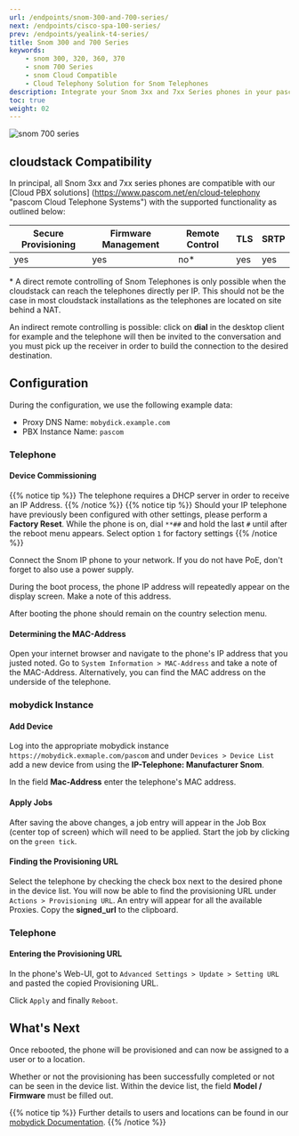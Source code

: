 ```yaml
---
url: /endpoints/snom-300-and-700-series/
next: /endpoints/cisco-spa-100-series/
prev: /endpoints/yealink-t4-series/
title: Snom 300 and 700 Series
keywords: 
    - snom 300, 320, 360, 370
    - snom 700 Series
    - snom Cloud Compatible
    - Cloud Telephony Solution for Snom Telephones
description: Integrate your Snom 3xx and 7xx Series phones in your pascom Cloud phone system.
toc: true
weight: 02
---
```


![snom 700 series](/snom-700-series.png?width=300px)

## cloudstack Compatibility

In principal, all Snom 3xx and 7xx series phones are compatible with our [Cloud PBX solutions] (https://www.pascom.net/en/cloud-telephony "pascom Cloud Telephone Systems") with the supported functionality as outlined below: 

|Secure Provisioning|Firmware Management|Remote Control|TLS|SRTP|
|---|---|---|---|---|
|yes|yes|no*|yes|yes|

\* A direct remote controlling of Snom Telephones is only possible when the cloudstack can reach the telephones directly per IP. This should not be the case in most cloudstack installations as the telephones are located on site behind a NAT.

An indirect remote controlling is possible: click on **dial** in the desktop client for example and the telephone will then be invited to the conversation and you must pick up the receiver in order to build the connection to the desired destination.

## Configuration

During the configuration, we use the following example data:

* Proxy DNS Name: `mobydick.example.com`
* PBX Instance Name: `pascom`

### Telephone

#### Device Commissioning

{{% notice tip %}}
The telephone requires a DHCP server in order to receive an IP Address.
{{% /notice %}}
{{% notice tip %}}
Should your IP telephone have previously been configured with other settings, please perform a **Factory Reset**. While the phone is on, dial `**##` and hold the last `#` until after the reboot menu appears. Select option `1` for factory settings
{{% /notice %}}


Connect the Snom IP phone to your network. If you do not have PoE, don't forget to also use a power supply.

During the boot process, the phone IP address will repeatedly appear on the display screen. Make a note of this address.

After booting the phone should remain on the country selection menu.

#### Determining the MAC-Address

Open your internet browser and navigate to the phone's IP address that you justed noted.
Go to `System Information > MAC-Address` and take a note of the MAC-Address. Alternatively, you can find the MAC address on the underside of the telephone.

### mobydick Instance

#### Add Device

Log into the appropriate mobydick instance `https://mobydick.exmaple.com/pascom` and under `Devices > Device List` add a new device from using the  **IP-Telephone: Manufacturer Snom**.

In the field **Mac-Address** enter the telephone's MAC address.

#### Apply Jobs

After saving the above changes, a job entry will appear in the Job Box (center top of screen) which will need to be applied. Start the job by clicking on the `green tick`.

#### Finding the Provisioning URL

Select the telephone by checking the check box next to the desired phone in the device list. You will now be able to find the provisioning URL under `Actions > Provisioning URL`.
An entry will appear for all the available Proxies. Copy the **signed_url** to the clipboard.

### Telephone
#### Entering the Provisioning URL

In the phone's Web-UI, got to `Advanced Settings > Update > Setting URL`
and pasted the copied Provisioning URL.

Click `Apply` and finally `Reboot`.

## What's Next

Once rebooted, the phone will be provisioned and can now be assigned to a user or to a location.

Whether or not the provisioning has been successfully completed or not can be seen in the device list. Within the device list, the field **Model / Firmware** must be filled out.

{{% notice tip %}}
Further details to users and locations can be found in our [mobydick Documentation](https://www.pascom.net/en/documentation/).
{{% /notice %}}
